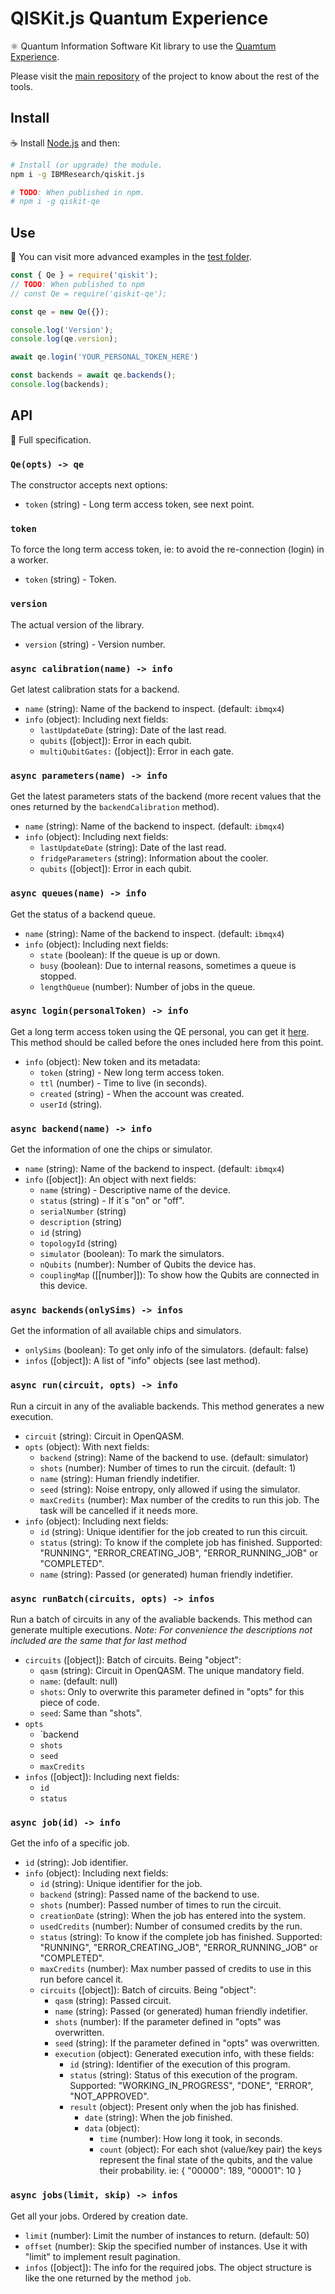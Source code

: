 # QISKit.js Quantum Experience

:atom_symbol: Quantum Information Software Kit library to use the [Quamtum Experience](https://quantumexperience.ng.bluemix.net).

Please visit the [main repository](https://github.ibm.com/IBMResearch/qiskit.js) of the project to know about the rest of the tools.

## Install

:coffee: Install [Node.js](https://nodejs.org/download) and then:

```sh
# Install (or upgrade) the module.
npm i -g IBMResearch/qiskit.js

# TODO: When published in npm.
# npm i -g qiskit-qe
```

## Use

:pencil: You can visit more advanced examples in the [test folder](test).

```js
const { Qe } = require('qiskit');
// TODO: When published to npm
// const Qe = require('qiskit-qe');

const qe = new Qe({});

console.log('Version');
console.log(qe.version);

await qe.login('YOUR_PERSONAL_TOKEN_HERE')

const backends = await qe.backends();
console.log(backends);
```

## API

:eyes: Full specification.

### `Qe(opts) -> qe`

The constructor accepts next options:

- `token` (string) - Long term access token, see next point.

### `token`

To force the long term access token, ie: to avoid the re-connection (login) in a worker.

- `token` (string) - Token.

### `version`

The actual version of the library.

- `version` (string) - Version number.

### `async calibration(name) -> info`

Get latest calibration stats for a backend.

- `name` (string): Name of the backend to inspect. (default: `ibmqx4`)
- `info` (object): Including next fields:
  - `lastUpdateDate` (string): Date of the last read.
  - `qubits` ([object]): Error in each qubit.
  - `multiQubitGates:` ([object]): Error in each gate.

### `async parameters(name) -> info`

Get the latest parameters stats of the backend (more recent values that the ones returned by the `backendCalibration` method).

- `name` (string): Name of the backend to inspect. (default: `ibmqx4`)
- `info` (object): Including next fields:
  - `lastUpdateDate` (string): Date of the last read.
  - `fridgeParameters` (string): Information about the cooler.
  - `qubits` ([object]): Error in each qubit.

### `async queues(name) -> info`

Get the status of a backend queue.

- `name` (string): Name of the backend to inspect. (default: `ibmqx4`)
- `info` (object): Including next fields:
  - `state` (boolean): If the queue is up or down.
  - `busy` (boolean): Due to internal reasons, sometimes a queue is stopped.
  - `lengthQueue` (number): Number of jobs in the queue.

### `async login(personalToken) -> info`

Get a long term access token using the QE personal, you can get it [here](https://quantumexperience.ng.bluemix.net/qx/account). This method should be called before the ones included here from this point.

- `info` (object): New token and its metadata:
  - `token` (string) - New long term access token.
  - `ttl` (number) - Time to live (in seconds).
  - `created` (string) - When the account was created.
  - `userId` (string).

### `async backend(name) -> info`

Get the information of one the chips or simulator.

- `name` (string): Name of the backend to inspect. (default: `ibmqx4`)
- `info` ([object]): An object with next fields:
  - `name` (string) - Descriptive name of the device.
  - `status` (string) - If it´s "on" or "off".
  - `serialNumber` (string)
  - `description` (string)
  - `id` (string)
  - `topologyId` (string)
  - `simulator` (boolean): To mark the simulators.
  - `nQubits` (number): Number of Qubits the device has.
  - `couplingMap` ([[number]]): To show how the Qubits are connected in this device.

### `async backends(onlySims) -> infos`

Get the information of all available chips and simulators.

- `onlySims` (boolean): To get only info of the simulators. (default: false)
- `infos` ([object]): A list of "info" objects (see last method).

### `async run(circuit, opts) -> info`

Run a circuit in any of the avaliable backends. This method generates a new execution.

- `circuit` (string): Circuit in OpenQASM.
- `opts` (object): With next fields:
  - `backend` (string): Name of the backend to use. (default: simulator)
  - `shots` (number): Number of times to run the circuit. (default: 1)
  - `name` (string): Human friendly indetifier.
  - `seed` (string): Noise entropy, only allowed if using the simulator.
  - `maxCredits` (number): Max number of the credits to run this job. The task will be cancelled if it needs more.
- `info` (object): Including next fields:
  - `id` (string): Unique identifier for the job created to run this circuit.
  - `status` (string): To know if the complete job has finished. Supported: "RUNNING", "ERROR_CREATING_JOB", "ERROR_RUNNING_JOB" or "COMPLETED".
  - `name` (string): Passed (or generated) human friendly indetifier.

### `async runBatch(circuits, opts) -> infos`

Run a batch of circuits in any of the avaliable backends. This method can generate multiple executions. *Note: For convenience the descriptions not included are the same that for last method*

- `circuits` ([object]): Batch of circuits. Being "object":
  - `qasm` (string): Circuit in OpenQASM. The unique mandatory field.
  - `name`: (default: null)
  - `shots`: Only to overwrite this parameter defined in "opts" for this piece of code.
  - `seed`: Same than "shots".
- `opts`
  - `backend
  - `shots`
  - `seed`
  - `maxCredits`
- `infos` ([object]): Including next fields:
  - `id`
  - `status`

### `async job(id) -> info`

Get the info of a specific job.

- `id` (string): Job identifier.
- `info` (object): Including next fields:
  - `id` (string): Unique identifier for the job.
  - `backend` (string): Passed name of the backend to use.
  - `shots` (number): Passed number of times to run the circuit.
  - `creationDate` (string): When the job has entered into the system.
  - `usedCredits` (number): Number of consumed credits by the run.
  - `status` (string): To know if the complete job has finished. Supported: "RUNNING", "ERROR_CREATING_JOB", "ERROR_RUNNING_JOB" or "COMPLETED".
  - `maxCredits` (number): Max number passed of credits to use in this run before cancel it.
  - `circuits` ([object]): Batch of circuits. Being "object":
    - `qasm` (string): Passed circuit.
    - `name` (string): Passed (or generated) human friendly indetifier.
    - `shots` (number): If the parameter defined in "opts" was overwritten.
    - `seed` (string): If the parameter defined in "opts" was overwritten.
    - `execution` (object): Generated execution info, with these fields:
      - `id` (string): Identifier of the execution of this program.
      - `status` (string): Status of this execution of the program. Supported: "WORKING_IN_PROGRESS", "DONE", "ERROR", "NOT_APPROVED".
      - `result` (object): Present only when the job has finished.
        - `date` (string): When the job finished.
        - `data` (object):
          - `time` (number): How long it took, in seconds.
          - `count` (object): For each shot (value/key pair) the keys represent the final state of the qubits, and the value their probability. ie: { "00000": 189, "00001": 10 }

### `async jobs(limit, skip) -> infos`

Get all your jobs. Ordered by creation date.

- `limit` (number): Limit the number of instances to return. (default: 50)
- `offset` (number): Skip the specified number of instances. Use it with "limit" to implement result pagination.
- `infos` ([object]): The info for the required jobs. The object structure is like the one returned by the method `job`.
